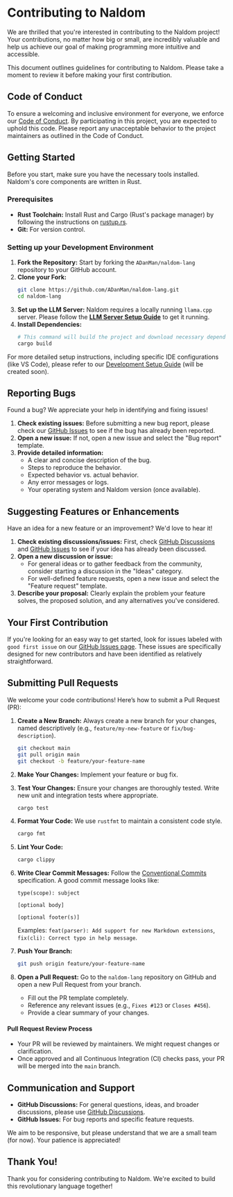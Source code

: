 # Contributing to Naldom

We are thrilled that you're interested in contributing to the Naldom project! Your contributions, no matter how big or small, are incredibly valuable and help us achieve our goal of making programming more intuitive and accessible.

This document outlines guidelines for contributing to Naldom. Please take a moment to review it before making your first contribution.

## Code of Conduct

To ensure a welcoming and inclusive environment for everyone, we enforce our [Code of Conduct](CODE_OF_CONDUCT.md). By participating in this project, you are expected to uphold this code. Please report any unacceptable behavior to the project maintainers as outlined in the Code of Conduct.

## Getting Started

Before you start, make sure you have the necessary tools installed. Naldom's core components are written in Rust.

### Prerequisites

*   **Rust Toolchain:** Install Rust and Cargo (Rust's package manager) by following the instructions on [rustup.rs](https://rustup.rs/).
*   **Git:** For version control.

### Setting up your Development Environment

1.  **Fork the Repository:** Start by forking the `ADanMan/naldom-lang` repository to your GitHub account.
2.  **Clone your Fork:**
    ```bash
    git clone https://github.com/ADanMan/naldom-lang.git
    cd naldom-lang
    ```
3.  **Set up the LLM Server:** Naldom requires a locally running `llama.cpp` server. Please follow the **[LLM Server Setup Guide](docs/development-setup/llm-server-setup.md)** to get it running.
4.  **Install Dependencies:**
    ```bash
    # This command will build the project and download necessary dependencies
    cargo build
    ```

For more detailed setup instructions, including specific IDE configurations (like VS Code), please refer to our [Development Setup Guide](docs/development-setup/README.md) (will be created soon).

## Reporting Bugs

Found a bug? We appreciate your help in identifying and fixing issues!

1.  **Check existing issues:** Before submitting a new bug report, please check our [GitHub Issues](https://github.com/ADanMan/naldom-lang/issues) to see if the bug has already been reported.
2.  **Open a new issue:** If not, open a new issue and select the "Bug report" template.
3.  **Provide detailed information:**
    *   A clear and concise description of the bug.
    *   Steps to reproduce the behavior.
    *   Expected behavior vs. actual behavior.
    *   Any error messages or logs.
    *   Your operating system and Naldom version (once available).

## Suggesting Features or Enhancements

Have an idea for a new feature or an improvement? We'd love to hear it!

1.  **Check existing discussions/issues:** First, check [GitHub Discussions](https://github.com/ADanMan/naldom-lang/discussions) and [GitHub Issues](https://github.com/ADanMan/naldom-lang/issues) to see if your idea has already been discussed.
2.  **Open a new discussion or issue:**
    *   For general ideas or to gather feedback from the community, consider starting a discussion in the "Ideas" category.
    *   For well-defined feature requests, open a new issue and select the "Feature request" template.
3.  **Describe your proposal:** Clearly explain the problem your feature solves, the proposed solution, and any alternatives you've considered.

## Your First Contribution

If you're looking for an easy way to get started, look for issues labeled with `good first issue` on our [GitHub Issues page](https://github.com/ADanMan/naldom-lang/issues?q=is%3Aopen+is%3Aissue+label%3A%22good+first+issue%22). These issues are specifically designed for new contributors and have been identified as relatively straightforward.

## Submitting Pull Requests

We welcome your code contributions! Here’s how to submit a Pull Request (PR):

1.  **Create a New Branch:** Always create a new branch for your changes, named descriptively (e.g., `feature/my-new-feature` or `fix/bug-description`).
    ```bash
    git checkout main
    git pull origin main
    git checkout -b feature/your-feature-name
    ```
2.  **Make Your Changes:** Implement your feature or bug fix.
3.  **Test Your Changes:** Ensure your changes are thoroughly tested. Write new unit and integration tests where appropriate.
    ```bash
    cargo test
    ```
4.  **Format Your Code:** We use `rustfmt` to maintain a consistent code style.
    ```bash
    cargo fmt
    ```
5.  **Lint Your Code:**
    ```bash
    cargo clippy
    ```
6.  **Write Clear Commit Messages:** Follow the [Conventional Commits](https://www.conventionalcommits.org/en/v1.0.0/) specification. A good commit message looks like:
    ```
    type(scope): subject

    [optional body]

    [optional footer(s)]
    ```
    Examples: `feat(parser): Add support for new Markdown extensions`, `fix(cli): Correct typo in help message`.

7.  **Push Your Branch:**
    ```bash
    git push origin feature/your-feature-name
    ```
8.  **Open a Pull Request:** Go to the `naldom-lang` repository on GitHub and open a new Pull Request from your branch.
    *   Fill out the PR template completely.
    *   Reference any relevant issues (e.g., `Fixes #123` or `Closes #456`).
    *   Provide a clear summary of your changes.

#### Pull Request Review Process

*   Your PR will be reviewed by maintainers. We might request changes or clarification.
*   Once approved and all Continuous Integration (CI) checks pass, your PR will be merged into the `main` branch.

## Communication and Support

*   **GitHub Discussions:** For general questions, ideas, and broader discussions, please use [GitHub Discussions](https://github.com/ADanMan/naldom-lang/discussions).
*   **GitHub Issues:** For bug reports and specific feature requests.

We aim to be responsive, but please understand that we are a small team (for now). Your patience is appreciated!

## Thank You!

Thank you for considering contributing to Naldom. We're excited to build this revolutionary language together!